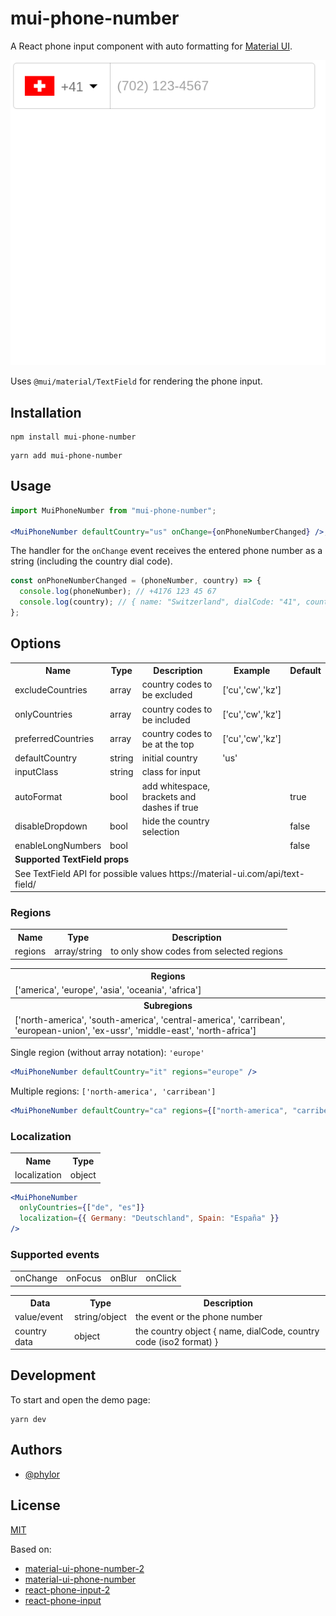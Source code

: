 # mui-phone-number

A React phone input component with auto formatting for [Material UI](https://mui.com).

![mui-phone-number demo](doc/demo.gif)

Uses `@mui/material/TextField` for rendering the phone input.

## Installation

```shell
npm install mui-phone-number
```

```shell
yarn add mui-phone-number
```

## Usage

```jsx
import MuiPhoneNumber from "mui-phone-number";

<MuiPhoneNumber defaultCountry="us" onChange={onPhoneNumberChanged} />;
```

The handler for the `onChange` event receives the entered phone number as a string (including the country dial code).

```js
const onPhoneNumberChanged = (phoneNumber, country) => {
  console.log(phoneNumber); // +4176 123 45 67
  console.log(country); // { name: "Switzerland", dialCode: "41", countryCode: "ch" }
};
```

## Options

<table>
  <tr>
    <th> Name </th>
    <th> Type </th>
    <th> Description </th>
    <th> Example </th>
    <th> Default </th>
  </tr>
  <tr>
    <td> excludeCountries </td>
    <td> array </td>
    <td> country codes to be excluded </td>
    <td> ['cu','cw','kz'] </td>
    <td></td>
  </tr>
  <tr>
    <td> onlyCountries </td>
    <td> array </td>
    <td> country codes to be included </td>
    <td> ['cu','cw','kz'] </td>
    <td></td>
  </tr>
  <tr>
    <td> preferredCountries </td>
    <td> array </td>
    <td> country codes to be at the top </td>
    <td> ['cu','cw','kz'] </td>
    <td></td>
  </tr>
  <tr>
    <td> defaultCountry </td>
    <td> string </td>
    <td> initial country </td>
    <td> 'us' </td>
    <td></td>
  </tr>

  <tr>
    <td> inputClass </td>
    <td> string </td>
    <td> class for input </td>
    <td></td>
    <td></td>
  </tr>

  <tr>
    <td> autoFormat </td>
    <td> bool </td>
    <td> add whitespace, brackets and dashes if true </td>
    <td></td>
    <td> true </td>
  </tr>
  <tr>
    <td> disableDropdown </td>
    <td> bool </td>
    <td> hide the country selection </td>
    <td></td>
    <td> false </td>
  </tr>
  <tr>
    <td> enableLongNumbers </td>
    <td> bool </td>
    <td></td>
    <td></td>
    <td> false </td>
  </tr>

  <tr>
    <td colspan="5"><b>Supported TextField props</b></td>
  </tr>

  <tr>
    <td colspan="5">See TextField API for possible values https://material-ui.com/api/text-field/</td>
  </tr>
</table>

### Regions

<table>
  <tr>
    <th> Name </th>
    <th> Type </th>
    <th> Description </th>
  </tr>
  <tr>
    <td> regions </td>
    <td> array/string </td>
    <td> to only show codes from selected regions </td>
  </tr>
</table>

<table>
  <tr>
    <th> Regions </th>
  </tr>
  <tr>
    <td> ['america', 'europe', 'asia', 'oceania', 'africa'] </td>
  </tr>
  <tr>
    <th> Subregions </th>
  </tr>
  <tr>
    <td> ['north-america', 'south-america', 'central-america', 'carribean', 'european-union', 'ex-ussr', 'middle-east', 'north-africa'] </td>
  </tr>
</table>

Single region (without array notation): `'europe'`

```jsx
<MuiPhoneNumber defaultCountry="it" regions="europe" />
```

Multiple regions: `['north-america', 'carribean']`

```jsx
<MuiPhoneNumber defaultCountry="ca" regions={["north-america", "carribean"]} />
```

### Localization

<table>
  <tr>
    <th> Name </th>
    <th> Type </th>
  </tr>
  <tr>
    <td> localization </td>
    <td> object </td>
  </tr>
</table>

```jsx
<MuiPhoneNumber
  onlyCountries={["de", "es"]}
  localization={{ Germany: "Deutschland", Spain: "España" }}
/>
```

### Supported events

<table>
  <tr>
    <td> onChange </td>
    <td> onFocus </td>
    <td> onBlur </td>
    <td> onClick </td>
  </tr>
</table>

<table>
  <tr>
    <th> Data </th>
    <th> Type </th>
    <th> Description </th>
  </tr>
  <tr>
    <td> value/event </td>
    <td> string/object </td>
    <td> the event or the phone number </td>
  </tr>
  <tr>
    <td> country data </td>
    <td> object </td>
    <td> the country object { name, dialCode, country code (iso2 format) } </td>
  </tr>
</table>

## Development

To start and open the demo page:

```shell
yarn dev
```

## Authors

- [@phylor](https://github.com/phylor)

## License

[MIT](https://opensource.org/licenses/MIT)

Based on:

- [material-ui-phone-number-2](https://github.com/justdvl/material-ui-phone-number-2)
- [material-ui-phone-number](https://github.com/alexplumb/material-ui-phone-number)
- [react-phone-input-2](https://github.com/bl00mber/react-phone-input-2)
- [react-phone-input](https://github.com/razagill/react-phone-input)
